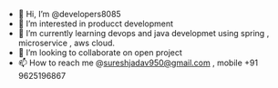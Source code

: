 - 👋 Hi, I’m @developers8085
- 👀 I’m interested in producct development
- 🌱 I’m currently learning devops and java developmet using spring , microservice , aws cloud. 
- 💞️ I’m looking to collaborate on open project
- 📫 How to reach me @sureshjadav950@gmail.com , mobile +91 9625196867

<!---
developers8085/developers8085 is a ✨ special ✨ repository because its `README.md` (this file) appears on your GitHub profile.
You can click the Preview link to take a look at your changes.
--->
